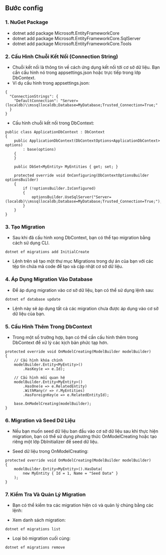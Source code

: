 ﻿
## Bước config
### 1. NuGet Package
- dotnet add package Microsoft.EntityFrameworkCore
- dotnet add package Microsoft.EntityFrameworkCore.SqlServer
- dotnet add package Microsoft.EntityFrameworkCore.Tools

### 2. Cấu Hình Chuỗi Kết Nối (Connection String)
- Chuỗi kết nối là thông tin về cách ứng dụng kết nối tới cơ sở dữ liệu. Bạn cần cấu hình nó trong appsettings.json hoặc trực tiếp trong lớp DbContext.
- Ví dụ cấu hình trong appsettings.json:
```
{
  "ConnectionStrings": {
    "DefaultConnection": "Server=(localdb)\\mssqllocaldb;Database=MyDatabase;Trusted_Connection=True;"
  }
}
```

- Cấu hình chuỗi kết nối trong DbContext:

```
public class ApplicationDbContext : DbContext
{
    public ApplicationDbContext(DbContextOptions<ApplicationDbContext> options)
        : base(options)
    {
    }

    public DbSet<MyEntity> MyEntities { get; set; }

    protected override void OnConfiguring(DbContextOptionsBuilder optionsBuilder)
    {
        if (!optionsBuilder.IsConfigured)
        {
            optionsBuilder.UseSqlServer("Server=(localdb)\\mssqllocaldb;Database=MyDatabase;Trusted_Connection=True;");
        }
    }
}

```

### 3. Tạo Migration
- Sau khi đã cấu hình xong DbContext, bạn có thể tạo migration bằng cách sử dụng CLI.
```
dotnet ef migrations add InitialCreate
```
- Lệnh trên sẽ tạo một thư mục Migrations trong dự án của bạn với các tệp tin chứa mã code để tạo và cập nhật cơ sở dữ liệu.
### 4. Áp Dụng Migration Vào Database
- Để áp dụng migration vào cơ sở dữ liệu, bạn có thể sử dụng lệnh sau:
```
dotnet ef database update
```
- Lệnh này sẽ áp dụng tất cả các migration chưa được áp dụng vào cơ sở dữ liệu của bạn.

### 5. Cấu Hình Thêm Trong DbContext
- Trong một số trường hợp, bạn có thể cần cấu hình thêm trong DbContext để xử lý các kịch bản phức tạp hơn.

```
protected override void OnModelCreating(ModelBuilder modelBuilder)
{
    // Cấu hình khóa chính
    modelBuilder.Entity<MyEntity>()
        .HasKey(e => e.Id);

    // Cấu hình mối quan hệ
    modelBuilder.Entity<MyEntity>()
        .HasOne(e => e.RelatedEntity)
        .WithMany(r => r.MyEntities)
        .HasForeignKey(e => e.RelatedEntityId);

    base.OnModelCreating(modelBuilder);
}

```

### 6. Migration và Seed Dữ Liệu
- Nếu bạn muốn seed dữ liệu ban đầu vào cơ sở dữ liệu sau khi thực hiện migration, bạn có thể sử dụng phương thức OnModelCreating hoặc tạo riêng một lớp DbInitializer để seed dữ liệu.

- Seed dữ liệu trong OnModelCreating:
```
protected override void OnModelCreating(ModelBuilder modelBuilder)
{
    modelBuilder.Entity<MyEntity>().HasData(
        new MyEntity { Id = 1, Name = "Seed Data" }
    );
}
```
### 7. Kiểm Tra Và Quản Lý Migration
- Bạn có thể kiểm tra các migration hiện có và quản lý chúng bằng các lệnh:

- Xem danh sách migration:

``` 
dotnet ef migrations list 
```

- Loại bỏ migration cuối cùng:

```
dotnet ef migrations remove
```